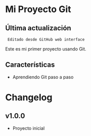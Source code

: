 # Mi Proyecto Git
## Última actualización
     Editado desde GitHub web interface

Este es mi primer proyecto usando Git.
## Características
- Aprendiendo Git paso a paso
# Changelog
   
   ## v1.0.0
   - Proyecto inicial
   ```
